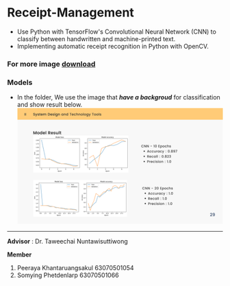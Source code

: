 # Receipt-Management
- Use Python with TensorFlow's Convolutional Neural Network (CNN) to classify between handwritten and machine-printed text.
- Implementing automatic receipt recognition in Python with OpenCV.

### For more image [download](https://drive.google.com/drive/folders/1Ogq5zwOnPnW1ECsQ6Wd5etah2JzqZMJ4?usp=drive_link)


### Models
- In the folder, We use the image that ***have a backgroud*** for classification and show result below.
![](img/RMEvaluate.png)

---

**Advisor** : Dr. Taweechai Nuntawisuttiwong

**Member**
1. Peeraya Khantaruangsakul 63070501054
2. Somying Phetdenlarp 63070501066
            
